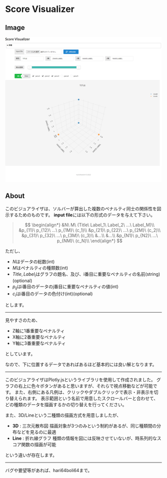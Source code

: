 # Score Visualizer

## Image

![全体像](image.png)

## About

このビジュアライザは、ソルバーが算出した複数のペナルティ同士の関係性を図示するためのものです。
**input file**には以下の形式のデータを与えて下さい。

>$$
\begin{align*}
&N\ M\ (Title\ Label_1\ Label_2\ ...\ Label_M)\\
&p_{11}\ p_{12}\ ...\ p_{1M}\ (c_1)\\
&p_{21}\ p_{22}\ ...\ p_{2M}\ (c_2)\\
&p_{31}\ p_{32}\ ...\ p_{3M}\ (c_3)\\
&...\\
&...\\
&p_{N1}\ p_{N2}\ ...\ p_{NM}\ (c_N)\\
\end{align*}
$$

ただし、

* $N$はデータの総数(int)
* $M$はペナルティの種類数(int)
* $Title,Label_i$はグラフの題名、及び、i番目に重要なペナルティの名前(string)(optional)
* $p_{ij}$はi番目のデータのj番目に重要なペナルティの値(int)
* $c_i$はi番目のデータの色付け(int)(optional)

とします。

---

見やすさのため、

* Z軸に1番重要なペナルティ
* X軸に2番重要なペナルティ
* Y軸に3番重要なペナルティ

としています。

なので、下に位置するデータであればあるほど基本的には良い解となります。

---

このビジュアライザはPlotly.jsというライブラリを使用して作成されました。
グラフの右上に色々ボタンがあると思いますが、それらで視点移動などが可能です。
また、右側にある凡例は、クリックやダブルクリックで表示・非表示を切り替えられます。
表示範囲という名前で用意したスクロールバーと合わせて、どの種類のデータを描画するかの切り替えを行ってください。

また、3D/Lineという二種類の描画方式を用意しましたが、

* **3D** : 三次元散布図 描画対象が3つのみという制約があるが、同じ種類間の分布などを見るのに最適
* **Line** : 折れ線グラフ 種類の情報を図には反映させていないが、時系列的なスコア関数の描画が可能

という違いが存在します。

---

バグや要望等があれば、hari64boli64まで。
